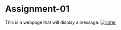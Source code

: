 # Assignment-01
This is a webpage that will display a message.
[![linter](https://github.com/Alexander-Ignacio/Assignment-01/workflows/linter/badge.svg)](https://github.com/marketplace/actions/super-linter)  
